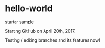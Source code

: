 # hello-world
starter sample

Starting GitHub on April 20th, 2017.

Testing / editing branches and its features now!

